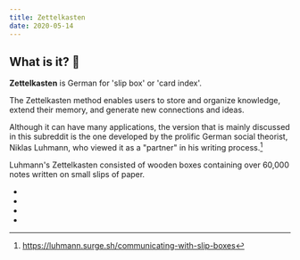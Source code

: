 ```yaml
---
title: Zettelkasten
date: 2020-05-14
---
```


## What is it? 🤔

**Zettelkasten** is German for 'slip box' or 'card index'.

The Zettelkasten method enables users to store and organize knowledge, extend their memory, and generate new connections and ideas. 

Although it can have many applications, the version that is mainly discussed in this subreddit is the one developed by the prolific German social theorist, Niklas Luhmann, who viewed it as a "partner" in his writing process.[^1]

[^1]: <https://luhmann.surge.sh/communicating-with-slip-boxes>

Luhmann's Zettelkasten consisted of wooden boxes containing over 60,000 notes written on small slips of paper.

* <what-is-it> 
* <what-does-it-do>
* <why-different>
* <how-to-implement>

